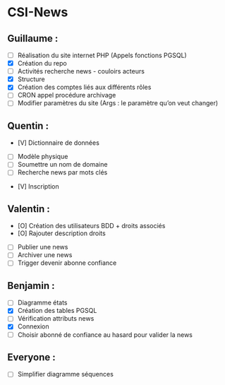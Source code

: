 # CSI-News

## Guillaume :
- [ ] Réalisation du site internet PHP (Appels fonctions PGSQL)
- [x] Création du repo
- [ ] Activités recherche news - couloirs acteurs
- [x] Structure
- [x] Création des comptes liés aux différents rôles
- [ ] CRON appel procédure archivage
- [ ] Modifier paramètres du site (Args : le paramètre qu’on veut changer)
## Quentin :
- [V] Dictionnaire de données
- [ ] Modèle physique
- [ ] Soumettre un nom de domaine
- [ ] Recherche news par mots clés
- [V] Inscription
## Valentin : 
- [O] Création des utilisateurs BDD + droits associés
- [O] Rajouter description droits
- [ ] Publier une news
- [ ] Archiver une news
- [ ] Trigger devenir abonne confiance
## Benjamin : 
- [ ] Diagramme états
- [x] Création des tables PGSQL
- [ ] Vérification attributs news 
- [x] Connexion	
- [ ] Choisir abonné de confiance au hasard pour valider la news

## Everyone :
- [ ] Simplifier diagramme séquences
